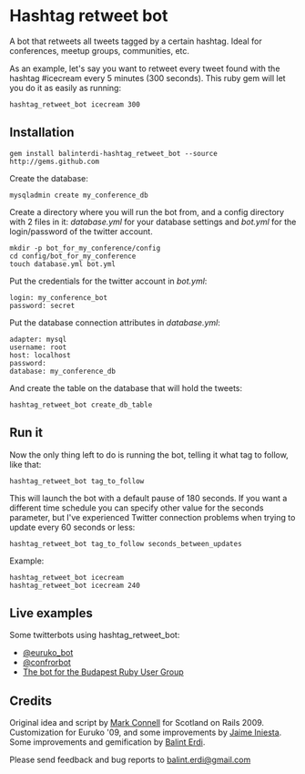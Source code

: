 # Hashtag retweet bot

A bot that retweets all tweets tagged by a certain hashtag. Ideal for conferences, meetup groups, communities, etc.

As an example, let's say you want to retweet every tweet found with the hashtag #icecream every 5 minutes (300 seconds). This ruby gem will let you do it as easily as running:

    hashtag_retweet_bot icecream 300

## Installation

    gem install balinterdi-hashtag_retweet_bot --source http://gems.github.com

Create the database:

    mysqladmin create my_conference_db

Create a directory where you will run the bot from, and a config directory with 2 files in it: _database.yml_ for your database settings and _bot.yml_ for the login/password of the twitter account.

    mkdir -p bot_for_my_conference/config
    cd config/bot_for_my_conference
    touch database.yml bot.yml

Put the credentials for the twitter account in _bot.yml_:

    login: my_conference_bot
    password: secret

Put the database connection attributes in _database.yml_:

    adapter: mysql
    username: root
    host: localhost
    password:
    database: my_conference_db

And create the table on the database that will hold the tweets:

    hashtag_retweet_bot create_db_table

## Run it

Now the only thing left to do is running the bot, telling it what tag to follow, like that:

    hashtag_retweet_bot tag_to_follow

This will launch the bot with a default pause of 180 seconds. If you want a different time schedule you can specify other value for the seconds parameter, but I've experienced Twitter connection problems when trying to update every 60 seconds or less:

    hashtag_retweet_bot tag_to_follow seconds_between_updates

Example:

    hashtag_retweet_bot icecream
    hashtag_retweet_bot icecream 240

## Live examples

Some twitterbots using hashtag_retweet_bot:

* [@euruko_bot](http://twitter.com/euruko_bot)
* [@confrorbot](http://twitter.com/confrorbot)
* [The bot for the Budapest Ruby User Group](http://twitter.com/budapestrb)

## Credits

Original idea and script by [Mark Connell](http://github.com/mconnell) for Scotland on Rails 2009. Customization for Euruko '09, and some improvements by [Jaime Iniesta](http://github.com/jaimeiniesta). Some improvements and gemification by [Balint Erdi](http://github.com/balinterdi).

Please send feedback and bug reports to <balint.erdi@gmail.com>
